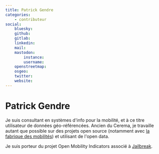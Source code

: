 ```yaml
---
title: Patrick Gendre
categories:
    - contributeur
social:
    bluesky:
    github:
    gitlab:
    linkedin:
    mail:
    mastodon:
        instance:
        username:
    openstreetmap:
    osgeo:
    twitter:
    website:
---
```


# Patrick Gendre

<!-- --8<-- [start:author-sign-block] -->

Je suis consultant en systèmes d'info pour la mobilité, et à ce titre utilisateur de données géo-référencées. Ancien du Cerema, je travaille autant que possible sur des projets open source (notamment avec [la fabrique des mobilités](https://lafabriquedesmobilites.fr/)) et utilisant de l'open data.

Je suis porteur du projet Open Mobility Indicators associé à [Jailbreak](https://jailbreak.paris/).

<!-- --8<-- [end:author-sign-block] -->
